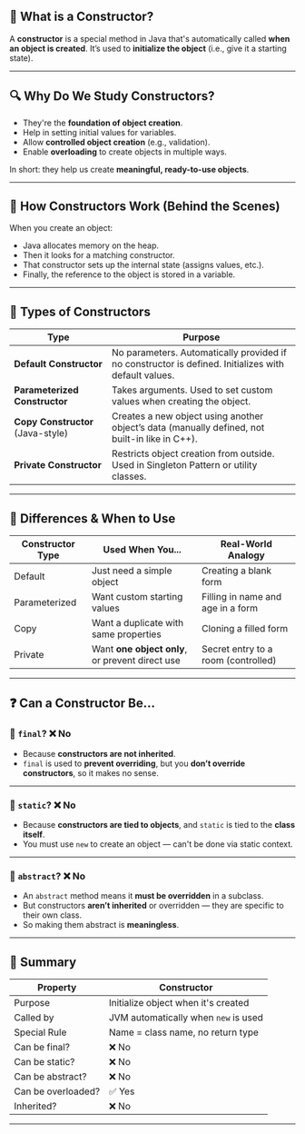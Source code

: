 ## 🧱 **What is a Constructor?**

A **constructor** is a special method in Java that's automatically called **when an object is created**. It’s used to **initialize the object** (i.e., give it a starting state).

---

## 🔍 Why Do We Study Constructors?

- They're the **foundation of object creation**.
- Help in setting initial values for variables.
- Allow **controlled object creation** (e.g., validation).
- Enable **overloading** to create objects in multiple ways.

In short: they help us create **meaningful, ready-to-use objects**.

---

## 🧠 How Constructors Work (Behind the Scenes)

When you create an object:
- Java allocates memory on the heap.
- Then it looks for a matching constructor.
- That constructor sets up the internal state (assigns values, etc.).
- Finally, the reference to the object is stored in a variable.

---

## 🔄 Types of Constructors

| Type               | Purpose |
|--------------------|---------|
| **Default Constructor** | No parameters. Automatically provided if no constructor is defined. Initializes with default values. |
| **Parameterized Constructor** | Takes arguments. Used to set custom values when creating the object. |
| **Copy Constructor** (Java-style) | Creates a new object using another object’s data (manually defined, not built-in like in C++). |
| **Private Constructor** | Restricts object creation from outside. Used in Singleton Pattern or utility classes. |

---

## 🧩 Differences & When to Use

| Constructor Type      | Used When You...                                | Real-World Analogy                    |
|------------------------|--------------------------------------------------|----------------------------------------|
| Default                | Just need a simple object                        | Creating a blank form                 |
| Parameterized          | Want custom starting values                      | Filling in name and age in a form     |
| Copy                   | Want a duplicate with same properties            | Cloning a filled form                 |
| Private                | Want **one object only**, or prevent direct use | Secret entry to a room (controlled)   |

---

## ❓ Can a Constructor Be...

### 🔸 `final`? ❌ No
- Because **constructors are not inherited**.
- `final` is used to **prevent overriding**, but you **don’t override constructors**, so it makes no sense.

---

### 🔸 `static`? ❌ No
- Because **constructors are tied to objects**, and `static` is tied to the **class itself**.
- You must use `new` to create an object — can't be done via static context.

---

### 🔸 `abstract`? ❌ No
- An `abstract` method means it **must be overridden** in a subclass.
- But constructors **aren’t inherited** or overridden — they are specific to their own class.
- So making them abstract is **meaningless**.

---

## 🧠 Summary

| Property      | Constructor |
|---------------|-------------|
| Purpose       | Initialize object when it's created |
| Called by     | JVM automatically when `new` is used |
| Special Rule  | Name = class name, no return type   |
| Can be final? | ❌ No                                 |
| Can be static?| ❌ No                                 |
| Can be abstract? | ❌ No                              |
| Can be overloaded? | ✅ Yes                          |
| Inherited?    | ❌ No                                 |

---

